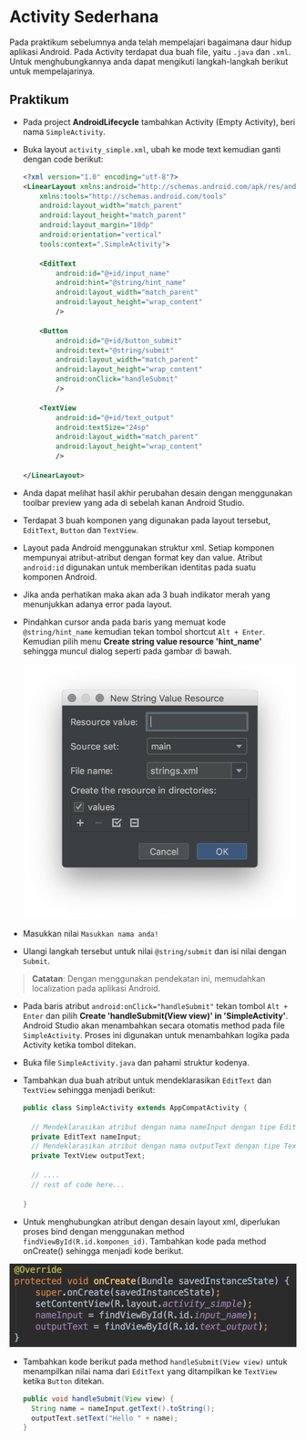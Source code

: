 # Activity Sederhana

Pada praktikum sebelumnya anda telah mempelajari bagaimana daur hidup aplikasi
Android. Pada Activity terdapat dua buah file, yaitu `.java` dan `.xml`. Untuk
menghubungkannya anda dapat mengikuti langkah-langkah berikut untuk
mempelajarinya.

## Praktikum

- Pada project **AndroidLifecycle** tambahkan Activity (Empty Activity), beri
 nama `SimpleActivity`.

- Buka layout `activity_simple.xml`, ubah ke mode text kemudian ganti dengan code berikut:

  ```xml
  <?xml version="1.0" encoding="utf-8"?>
  <LinearLayout xmlns:android="http://schemas.android.com/apk/res/android"
      xmlns:tools="http://schemas.android.com/tools"
      android:layout_width="match_parent"
      android:layout_height="match_parent"
      android:layout_margin="10dp"
      android:orientation="vertical"
      tools:context=".SimpleActivity">

      <EditText
          android:id="@+id/input_name"
          android:hint="@string/hint_name"
          android:layout_width="match_parent"
          android:layout_height="wrap_content"
          />

      <Button
          android:id="@+id/button_submit"
          android:text="@string/submit"
          android:layout_width="match_parent"
          android:layout_height="wrap_content"
          android:onClick="handleSubmit"
          />

      <TextView
          android:id="@+id/text_output"
          android:textSize="24sp"
          android:layout_width="match_parent"
          android:layout_height="wrap_content"
          />

  </LinearLayout>
  ```

- Anda dapat melihat hasil akhir perubahan desain dengan menggunakan toolbar
 preview yang ada di sebelah kanan Android Studio.

- Terdapat 3 buah komponen yang digunakan pada layout tersebut, `EditText`,
 `Button` dan `TextView`.

- Layout pada Android menggunakan struktur xml. Setiap komponen mempunyai
 atribut-atribut dengan format key dan value. Atribut `android:id` digunakan
 untuk memberikan identitas pada suatu komponen Android.

- Jika anda perhatikan maka akan ada 3 buah indikator merah yang menunjukkan
 adanya error pada layout.

- Pindahkan cursor anda pada baris yang memuat kode `@string/hint_name` kemudian
 tekan tombol shortcut `Alt + Enter`. Kemudian pilih menu **Create string value
 resource 'hint_name'** sehingga muncul dialog seperti pada gambar di bawah.

  ![New String Resource](./images/new-string-resource.png)

- Masukkan nilai `Masukkan nama anda!`

- Ulangi langkah tersebut untuk nilai `@string/submit` dan isi nilai dengan
 `Submit`.

 > **Catatan**: Dengan menggunakan pendekatan ini, memudahkan localization pada
 > aplikasi Android.

- Pada baris atribut `android:onClick="handleSubmit"` tekan tombol `Alt + Enter`
 dan pilih **Create 'handleSubmit(View view)' in 'SimpleActivity'**. Android
 Studio akan menambahkan secara otomatis method pada file `SimpleActivity`.
 Proses ini digunakan untuk menambahkan logika pada Activity ketika tombol
 ditekan.

- Buka file `SimpleActivity.java` dan pahami struktur kodenya.
- Tambahkan dua buah atribut untuk mendeklarasikan `EditText` dan `TextView`
 sehingga menjadi berikut:

  ```java
  public class SimpleActivity extends AppCompatActivity {

    // Mendeklarasikan atribut dengan nama nameInput dengan tipe EditText
    private EditText nameInput;
    // Mendeklarasikan atribut dengan nama outputText dengan tipe TextView
    private TextView outputText;

    // ....
    // rest of code here...

  }
  ```

- Untuk menghubungkan atribut dengan desain layout xml, diperlukan proses bind
 dengan menggunakan method `findViewById(R.id.komponen_id)`. Tambahkan kode
 pada method onCreate() sehingga menjadi kode berikut.

 ![findViewById()](./images/findViewById.png)

- Tambahkan kode berikut pada method `handleSubmit(View view)` untuk menampilkan
 nilai nama dari `EditText` yang ditampilkan ke `TextView` ketika `Button` ditekan.

  ```java
  public void handleSubmit(View view) {
    String name = nameInput.getText().toString();
    outputText.setText("Hello " + name);
  }
  ```
